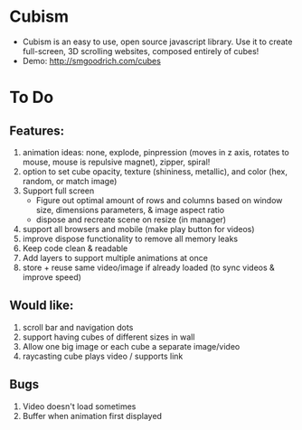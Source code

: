 # Cubism
- Cubism is an easy to use, open source javascript library. Use it to create full-screen, 3D scrolling websites, composed entirely of cubes!
- Demo: http://smgoodrich.com/cubes

# To Do
## Features:
1. animation ideas: none, explode, pinpression (moves in z axis, rotates to mouse, mouse is repulsive magnet), zipper, spiral!
2. option to set cube opacity, texture (shininess, metallic), and color (hex, random, or match image)
3. Support full screen
    - Figure out optimal amount of rows and columns based on window size, dimensions parameters, & image aspect ratio
    - dispose and recreate scene on resize (in manager)
4. support all browsers and mobile (make play button for videos)
5. improve dispose functionality to remove all memory leaks
6. Keep code clean & readable
7. Add layers to support multiple animations at once
8. store + reuse same video/image if already loaded (to sync videos & improve speed)

## Would like:
1. scroll bar and navigation dots
2. support having cubes of different sizes in wall
3. Allow one big image or each cube a separate image/video
4. raycasting cube plays video / supports link

## Bugs
1. Video doesn't load sometimes
2. Buffer when animation first displayed
